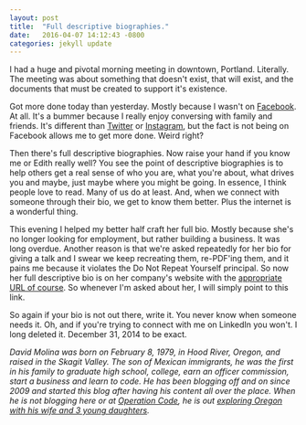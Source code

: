 ```yaml
---
layout: post
title:  "Full descriptive biographies."
date:   2016-04-07 14:12:43 -0800
categories: jekyll update
---
```


I had a huge and pivotal morning meeting in downtown, Portland. Literally. The meeting was about something that doesn't exist, that will exist, and the documents that must be created to support it's existence.

Got more done today than yesterday. Mostly because I wasn't on [Facebook](http://facebook.com/david.molina1). At all. It's a bummer because I really enjoy conversing with family and friends. It's different than [Twitter](http://twitter.com/davidcmolina) or [Instagram](http://instagram.com/davidcmolina/), but the fact is not being on Facebook allows me to get more done. Weird right?  

Then there's full descriptive biographies. Now raise your hand if you know me or Edith really well? You see the point of descriptive biographies is to help others get a real sense of who you are, what you're about, what drives you and maybe, just maybe where you might be going. In essence, I think people love to read. Many of us do at least. And, when we connect with someone through their bio, we get to know them better. Plus the internet is a wonderful thing.

This evening I helped my better half craft her full bio. Mostly because she's no longer looking for employment, but rather building a business. It was long overdue. Another reason is that we're asked repeatedly for her bio for giving a talk and I swear we keep recreating them, re-PDF'ing them, and it pains me because it violates the Do Not Repeat Yourself principal. So now her full descriptive bio is on her company's website with the [appropriate URL of course](http://thinkmujer.com/edith-molina/). So whenever I'm asked about her, I will simply point to this link.

So again if your bio is not out there, write it. You never know when someone needs it. Oh, and if you're trying to connect with me on LinkedIn you won't. I long deleted it. December 31, 2014 to be exact.

*David Molina was born on February 8, 1979, in Hood River, Oregon, and raised in the Skagit Valley. The son of Mexican immigrants, he was the first in his family to graduate high school, college, earn an officer commission, start a business and learn to code. He has been blogging off and on since 2009 and started this blog after having his content all over the place. When he is not blogging here or at [Operation Code](https://operationcode.org/blog), he is out [exploring Oregon with his wife and 3 young daughters](https://www.instagram.com/p/eImJtgRUmp/?taken-by=davidcmolina).*
